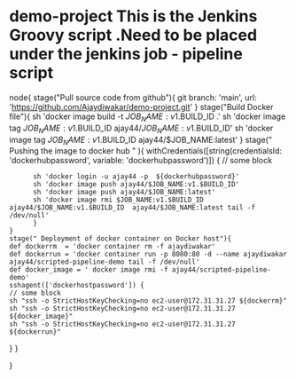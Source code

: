 # demo-project  This is the Jenkins Groovy script .Need to be placed under the jenkins job - pipeline script


node{
    stage("Pull source code from github"){
        git branch: 'main', url: 'https://github.com/Ajaydiwakar/demo-project.git'
     }
    stage("Build Docker file"){
         sh 'docker image build -t $JOB_NAME:v1.$BUILD_ID .'
         sh 'docker image tag $JOB_NAME:v1.$BUILD_ID ajay44/$JOB_NAME:v1.$BUILD_ID'
         sh 'docker image tag $JOB_NAME:v1.$BUILD_ID ajay44/$JOB_NAME:latest' 
     }
    stage(" Pushing the image to docker hub " ){
         withCredentials([string(credentialsId: 'dockerhubpassword', variable: 'dockerhubpassword')]) {
    // some block
           
          sh 'docker login -u ajay44 -p  ${dockerhubpassword}'
          sh 'docker image push ajay44/$JOB_NAME:v1.$BUILD_ID'            
          sh 'docker image push ajay44/$JOB_NAME:latest'
          sh 'docker image rmi $JOB_NAME:v1.$BUILD_ID  ajay44/$JOB_NAME:v1.$BUILD_ID  ajay44/$JOB_NAME:latest tail -f /dev/null'
          }
    }
    stage(" Deployment of docker container on Docker host"){
    def dockerrm  = 'docker container rm -f ajaydiwakar'
    def dockerrun = 'docker container run -p 8080:80 -d --name ajaydiwakar ajay44/scripted-pipeline-demo tail -f /dev/null'
    def docker_image = ' docker image rmi -f ajay44/scripted-pipeline-demo'
    sshagent(['dockerhostpassword']) {
    // some block
    sh "ssh -o StrictHostKeyChecking=no ec2-user@172.31.31.27 ${dockerrm}"
    sh "ssh -o StrictHostKeyChecking=no ec2-user@172.31.31.27 ${docker_image}"
    sh "ssh -o StrictHostKeyChecking=no ec2-user@172.31.31.27 ${dockerrun}"
    
}
}
    
         
}
